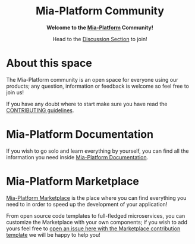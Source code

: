 <div align="center">

# Mia-Platform Community

**Welcome to the [Mia-Platform][mia-website] Community!**

Head to the [Discussion Section][mia-community] to join!

</div>

# About this space

The Mia-Platform community is an open space for everyone using our products; any question, information or feedback is welcome so feel free to join us!

If you have any doubt where to start make sure you have read the [CONTRIBUTING guidelines][contributing].

# Mia-Platform Documentation

If you wish to go solo and learn everything by yourself, you can find all the information you need inside [Mia-Platform Documentation][mia-docs].

# Mia-Platform Marketplace

[Mia-Platform Marketplace][mia-marketplace] is the place where you can find everything you need to in order to speed up the development of your application! 

From open source code templates to full-fledged microservices, you can customize the Marketplace with your own components; if you wish to add yours feel free to [open an issue here with the Marketplace contribution template][mia-marketplace-contribution] we will be happy to help you!


[mia-website]: https://mia-platform.eu
[mia-community]: https://github.com/mia-platform/community/discussions
[contributing]: CONTRIBUTING.md
[mia-docs]: https://docs.mia-platform.eu
[mia-marketplace]: https://mia-platform.eu/platform/mia-platform-marketplace/
[mia-marketplace-contribution]: https://github.com/mia-platform/community/issues/new?labels=marketplace&template=marketplace-contribution.md&title=Add+new+marketplace+item
